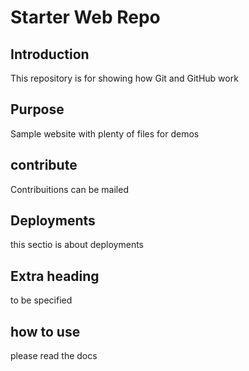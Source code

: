# Starter Web Repo

## Introduction
This repository is for showing how Git and GitHub work

## Purpose
Sample website with plenty of files for demos

## contribute
Contribuitions can be mailed

## Deployments
this sectio is about deployments

## Extra heading
to be specified

## how to use
please read the docs

